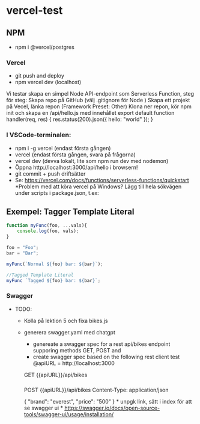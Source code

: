 # vercel-test

## NPM
* npm i @vercel/postgres
### Vercel
* git push and deploy
* npm vercel dev (localhost)

Vi testar skapa en simpel Node API-endpoint som Serverless Function, steg för steg:
Skapa repo på GitHub (välj .gitignore för Node )
Skapa ett projekt på Vecel, länka repon (Framework Preset: Other)
Klona ner repon, kör npm init och skapa en  /api/hello.js med innehållet
export default function handler(req, res) {
	res.status(200).json({ hello: "world" });
}


### I VSCode-terminalen: 
* npm i -g vercel (endast första gången)
* vercel  (endast första gången, svara på frågorna)
* vercel dev (devva lokalt, lite som  npm run dev med nodemon)
* Öppna http://localhost:3000/api/hello i browsern!
* git commit + push driftsätter
* Se: https://vercel.com/docs/functions/serverless-functions/quickstart 
*Problem med att köra vercel på Windows? Lägg till hela sökvägen under scripts i package.json, t.ex: 

## Exempel: Tagger Template Literal
```js
function myFunc(foo, ...vals){
	console.log(foo, vals);
}

foo = "Foo";
bar = "Bar";

myFunc(`Normal ${foo} bar: ${bar}`);

//Tagged Template Literal
myFunc `Tagged ${foo} bar: ${bar}`;


```

### Swagger
* TODO:
	* Kolla på lektion 5 och fixa bikes.js
	* generera swagger.yaml med chatgpt
		* genereate a swagger spec for a rest api/bikes endpoint supporing methods GET, POST and
		* create swagger spec based on the following rest client test
		@apiURL = http://localhost:3000

		GET {{apiURL}}/api/bikes
		
		###
		POST {{apiURL}}/api/bikes
		Content-Type: application/json

		{
			"brand": "everest",
			"price": "500"
		}
			* unpgk link, sätt i index för att se swagger ui
				* https://swagger.io/docs/open-source-tools/swagger-ui/usage/installation/
			